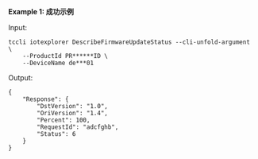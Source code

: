 **Example 1: 成功示例**



Input: 

```
tccli iotexplorer DescribeFirmwareUpdateStatus --cli-unfold-argument  \
    --ProductId PR******ID \
    --DeviceName de***01
```

Output: 
```
{
    "Response": {
        "DstVersion": "1.0",
        "OriVersion": "1.4",
        "Percent": 100,
        "RequestId": "adcfghb",
        "Status": 6
    }
}
```

